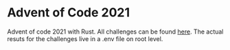 # Advent of Code 2021

Advent of code 2021 with Rust. All challenges can be found [here](https://adventofcode.com/2021).
The actual resuts for the challenges live in a .env file on root level.

